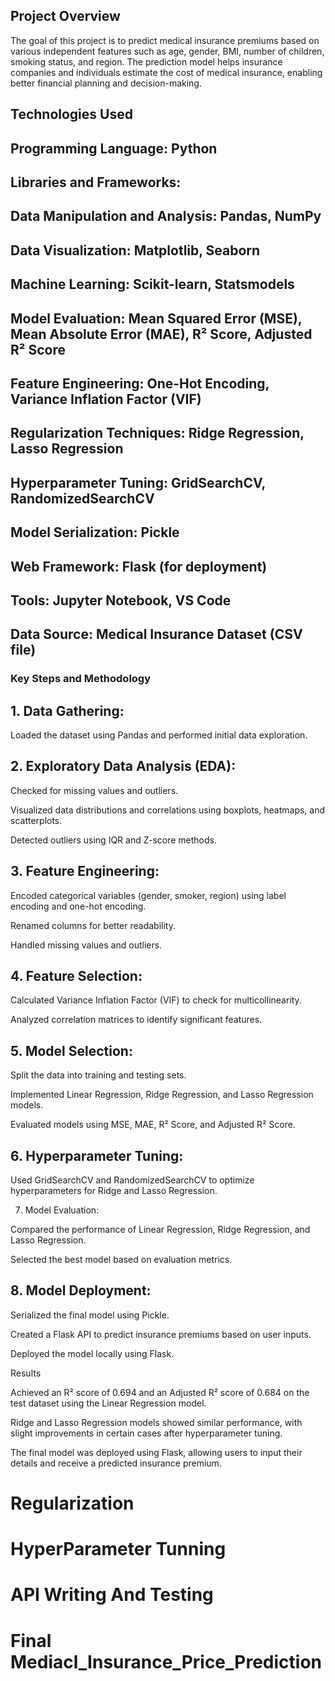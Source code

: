 ## Project Overview

The goal of this project is to predict medical insurance premiums based on various independent features such as age, gender, BMI, number of children, smoking status, and region. The prediction model helps insurance companies and individuals estimate the cost of medical insurance, enabling better financial planning and decision-making.

## Technologies Used

## Programming Language: Python

## Libraries and Frameworks:

## Data Manipulation and Analysis: Pandas, NumPy

## Data Visualization: Matplotlib, Seaborn

## Machine Learning: Scikit-learn, Statsmodels

## Model Evaluation: Mean Squared Error (MSE), Mean Absolute Error (MAE), R² Score, Adjusted R² Score

## Feature Engineering: One-Hot Encoding, Variance Inflation Factor (VIF)

## Regularization Techniques: Ridge Regression, Lasso Regression

## Hyperparameter Tuning: GridSearchCV, RandomizedSearchCV

## Model Serialization: Pickle

## Web Framework: Flask (for deployment)

## Tools: Jupyter Notebook, VS Code

## Data Source: Medical Insurance Dataset (CSV file)

### Key Steps and Methodology

## 1. Data Gathering:

Loaded the dataset using Pandas and performed initial data exploration.

## 2. Exploratory Data Analysis (EDA):

Checked for missing values and outliers.

Visualized data distributions and correlations using boxplots, heatmaps, and scatterplots.

Detected outliers using IQR and Z-score methods.

## 3. Feature Engineering:

Encoded categorical variables (gender, smoker, region) using label encoding and one-hot encoding.

Renamed columns for better readability.

Handled missing values and outliers.

## 4. Feature Selection:

Calculated Variance Inflation Factor (VIF) to check for multicollinearity.

Analyzed correlation matrices to identify significant features.

## 5. Model Selection:

Split the data into training and testing sets.

Implemented Linear Regression, Ridge Regression, and Lasso Regression models.

Evaluated models using MSE, MAE, R² Score, and Adjusted R² Score.

## 6. Hyperparameter Tuning:

Used GridSearchCV and RandomizedSearchCV to optimize hyperparameters for Ridge and Lasso Regression.

7. Model Evaluation:

Compared the performance of Linear Regression, Ridge Regression, and Lasso Regression.

Selected the best model based on evaluation metrics.

## 8. Model Deployment:

Serialized the final model using Pickle.

Created a Flask API to predict insurance premiums based on user inputs.

Deployed the model locally using Flask.

Results

Achieved an R² score of 0.694 and an Adjusted R² score of 0.684 on the test dataset using the Linear Regression model.

Ridge and Lasso Regression models showed similar performance, with slight improvements in certain cases after hyperparameter tuning.

The final model was deployed using Flask, allowing users to input their details and receive a predicted insurance premium.
# Regularization 
# HyperParameter Tunning
# API Writing And Testing
# Final Mediacl_Insurance_Price_Prediction
